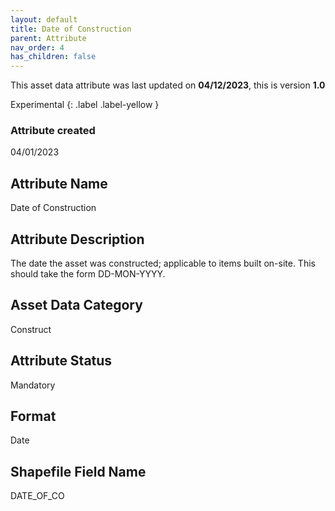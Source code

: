 ```yaml
---
layout: default
title: Date of Construction
parent: Attribute
nav_order: 4
has_children: false
---
```


This asset data attribute was last updated on **04/12/2023**, this is version **1.0**

Experimental
{: .label .label-yellow }

### Attribute created
04/01/2023

## Attribute Name
Date of Construction

## Attribute Description
The date the asset was constructed; applicable to items built on-site. This should take the form DD-MON-YYYY.

## Asset Data Category
Construct

## Attribute Status
Mandatory

## Format
Date

## Shapefile Field Name
DATE_OF_CO
